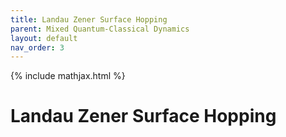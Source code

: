 ```yaml
---
title: Landau Zener Surface Hopping
parent: Mixed Quantum-Classical Dynamics
layout: default
nav_order: 3
---
```

{% include mathjax.html %}

# Landau Zener Surface Hopping<!--\label{sec:landau_zener}-->
